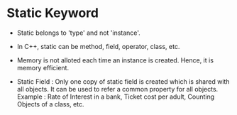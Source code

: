 # Static Keyword

- Static belongs to 'type' and not 'instance'.

- In C++, static can be method, field, operator, class, etc.

- Memory is not alloted each time an instance is created. Hence, it is memory efficient.

- Static Field : Only one copy of static field is created which is shared with all objects. It can be used to refer a common property for all objects. Example : Rate of Interest in a bank, Ticket cost per adult, Counting Objects of a class, etc.

